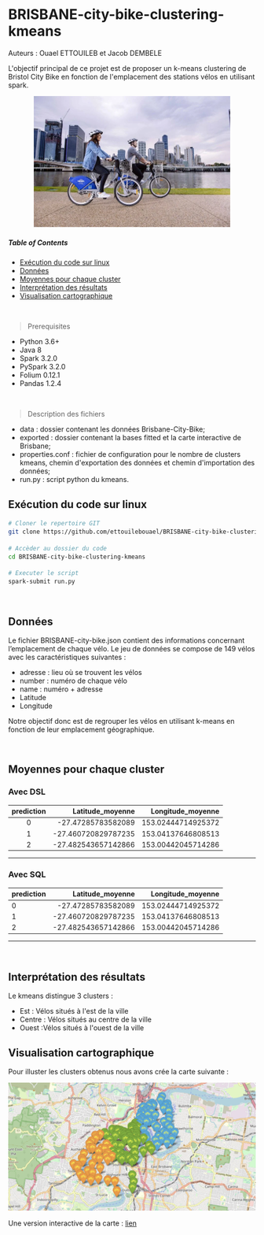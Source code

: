 # BRISBANE-city-bike-clustering-kmeans

Auteurs : Ouael ETTOUILEB et Jacob DEMBELE

L'objectif principal de ce projet est de proposer un k-means clustering de Bristol City Bike en fonction de l'emplacement des stations vélos en utilisant spark.
<p align="center">
<img src="img/bikes.png" width="400">
<p>

##### Table of Contents

- [Exécution du code sur linux](#Exécution-du-code-sur-linux)
- [Données](#Données)
- [Moyennes pour chaque cluster](#Moyennes-pour-chaque-cluster)
- [Interprétation des résultats](#Interprétation-des-résultats)
- [Visualisation cartographique](#Visualisation-cartographique)

  
<br>

> Prerequisites
- Python 3.6+ 
- Java 8
- Spark 3.2.0
- PySpark 3.2.0
- Folium 0.12.1
- Pandas 1.2.4
<br>

> Description des fichiers
- data : dossier contenant les données Brisbane-City-Bike;
- exported : dossier contenant la bases fitted et la carte interactive de Brisbane;
- properties.conf : fichier de configuration pour le nombre de clusters kmeans, chemin d'exportation des données et chemin d'importation des données;
- run.py : script python du kmeans.

## Exécution du code sur linux
```sh
# Cloner le repertoire GIT
git clone https://github.com/ettouilebouael/BRISBANE-city-bike-clustering-kmeans.git

# Accèder au dossier du code
cd BRISBANE-city-bike-clustering-kmeans

# Executer le script
spark-submit run.py
```
<br>

## Données
Le fichier BRISBANE-city-bike.json  contient des informations concernant l’emplacement de chaque vélo. 
Le jeu de données se compose de 149 vélos avec les caractéristiques suivantes :
- adresse : lieu où se trouvent les vélos
- number : numéro de chaque vélo
- name : numéro + adresse
- Latitude
- Longitude

Notre objectif donc est de regrouper les vélos en utilisant k-means en fonction de leur emplacement géographique.

<br>

## Moyennes pour chaque cluster
### Avec DSL

|prediction|   Latitude_moyenne| Longitude_moyenne|
|:--------:|------------------:|-----------------:|
|         0| -27.47285783582089|153.02444714925372|
|         1|-27.460720829787235|153.04137646808513|
|         2|-27.482543657142866|153.00442045714286|
---------------------------------------------------

### Avec SQL
|prediction|   Latitude_moyenne| Longitude_moyenne|
|:---------|------------------:|-----------------:|
|         0| -27.47285783582089|153.02444714925372|
|         1|-27.460720829787235|153.04137646808513|
|         2|-27.482543657142866|153.00442045714286|
---------------------------------------------------
<br>

## Interprétation des résultats
Le kmeans distingue 3 clusters :
- Est : Vélos situés à l'est de la ville
- Centre : Vélos situés au centre de la ville
- Ouest :Vélos situés à l'ouest de la ville


## Visualisation cartographique
Pour illuster les clusters obtenus nous avons crée la carte suivante :

![Visualisation](img/carte.png)

Une version interactive de la carte : [lien](https://ghcdn.rawgit.org/ettouilebouael/BRISBANE-city-bike-clustering-kmeans/main/exported/carte_velo_brisbane.html)
  
 
``````````````````
